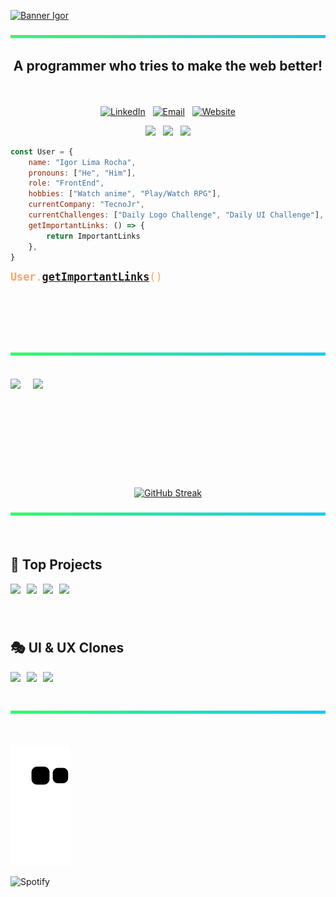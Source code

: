 [![Banner Igor](/assets/banner.gif)](https://igorroc.github.io/igorroc)

[![-----------------------------------------------------](/assets/Rectangle.png)](#separator)

<h2 align="center">A programmer who tries to make the web better!</h2>

<div style="height: 20px"></div>

<p align="center">
  <a href="https://www.linkedin.com/in/igorroc/"><img src="https://img.shields.io/badge/-LinkedIn-blue?style=flat-square&logo=Linkedin&logoColor=white" alt="LinkedIn"></a>  &#xa0; 
  <a href="mailto:igor_roc@hotmail.com.br"><img src="https://img.shields.io/badge/-Gmail-D54B3D?style=flat-square&logo=Gmail&logoColor=white" alt="Email"></a>  &#xa0; 
  <a href="https://igorroc.github.io/igorroc"><img src="https://img.shields.io/static/v1?label=%20&message=Website&color=05D462&logo=appveyor&logoColor=white&style=flat-square" alt="Website"></a>
</p>

<p align="center">
  <a href="https://igorroc.github.io/igorroc"> <img src="https://badges.pufler.dev/visits/igorroc/igorroc"></a> &#xa0;
  <a href="https://igorroc.github.io/igorroc"> <img src="https://badges.pufler.dev/repos/igorroc"></a> &#xa0;
  <a href="https://igorroc.github.io/igorroc"> <img src="https://badges.pufler.dev/commits/monthly/igorroc"></a>
</p>

```js
const User = {
	name: "Igor Lima Rocha",
	pronouns: ["He", "Him"],
	role: "FrontEnd",
	hobbies: ["Watch anime", "Play/Watch RPG"],
	currentCompany: "TecnoJr",
	currentChallenges: ["Daily Logo Challenge", "Daily UI Challenge"],
	getImportantLinks: () => {
		return ImportantLinks
	},
}
```

<big style="color: #FFA657"><pre style="color: #FFA657">
**User**.[**getImportantLinks**](https://igorroc.github.io/igorroc/links)()

</pre></big>

<div style="height: 20px"></div>

[![-----------------------------------------------------](/assets/Rectangle.png)](#separator)

<div style="height: 20px"></div>

<div align="center">
  <div align="center" style="display: flex; align-items: center; gap: 20px;">
    <img style="height: 10em" src="https://github-readme-stats.vercel.app/api?username=igorroc&theme=gotham&show_icons=true&hide=prs,issues,contribs">
    <img style="height: 10em" src="https://github-readme-stats.vercel.app/api/top-langs/?username=igorroc&layout=compact&theme=gotham&hide=assembly,tex,roff">
  </div>

  <div style="height: 20px"></div>

  [![GitHub Streak](https://github-readme-streak-stats.herokuapp.com/?user=igorroc&theme=soft-green&hide_border=true)](https://github.com/igorroc/)
</div>

[![-----------------------------------------------------](/assets/Rectangle.png)](#separator)

<div style="height: 20px"></div>

## 🚀 Top Projects

<div style="display: flex; flex-wrap: wrap; gap: 10px;"> 
  <a href="https://github.com/igorroc/ProcrastinaNao">
    <img src="https://github-readme-stats.vercel.app/api/pin/?username=igorroc&repo=ProcrastinaNão&theme=gotham">
  </a>
  <a href="https://github.com/igorroc/DisCalculus">
    <img src="https://github-readme-stats.vercel.app/api/pin/?username=igorroc&repo=DisCalculus&theme=gotham">
  </a>
  <a href="https://github.com/igorroc/pebl-web">
    <img src="https://github-readme-stats.vercel.app/api/pin/?username=igorroc&repo=pebl-web&theme=gotham">
  </a>
  <a href="https://github.com/igorroc/escape-from-uesc">
    <img src="https://github-readme-stats.vercel.app/api/pin/?username=igorroc&repo=escape-from-uesc&theme=gotham">
  </a>
</div>

<div style="height: 40px"></div>

## 🎭 UI & UX Clones

<div style="display: flex; flex-wrap: wrap; gap: 10px;">
  <a href="https://github.com/igorroc/netflix-clone">
    <img src="https://github-readme-stats.vercel.app/api/pin/?username=igorroc&repo=netflix-clone&theme=gotham">
  </a>

  <a href="https://github.com/igorroc/discord-clone">
    <img src="https://github-readme-stats.vercel.app/api/pin/?username=igorroc&repo=discord-clone&theme=gotham">
  </a>

  <a href="https://github.com/igorroc/whatsapp-clone">
    <img src="https://github-readme-stats.vercel.app/api/pin/?username=igorroc&repo=whatsapp-clone&theme=gotham">
  </a>
</div>

<div style="height: 20px"></div>

[![-----------------------------------------------------](/assets/Rectangle.png)](#separator)

<div style="height: 20px"></div>

![Snake animation](https://github.com/igorroc/igorroc/blob/output/github-contribution-grid-snake.svg)

![Spotify](https://spotify-recently-played-readme.vercel.app/api?user=224onbjsfriqa2w26q7lza7uq&count=3&width=900)
